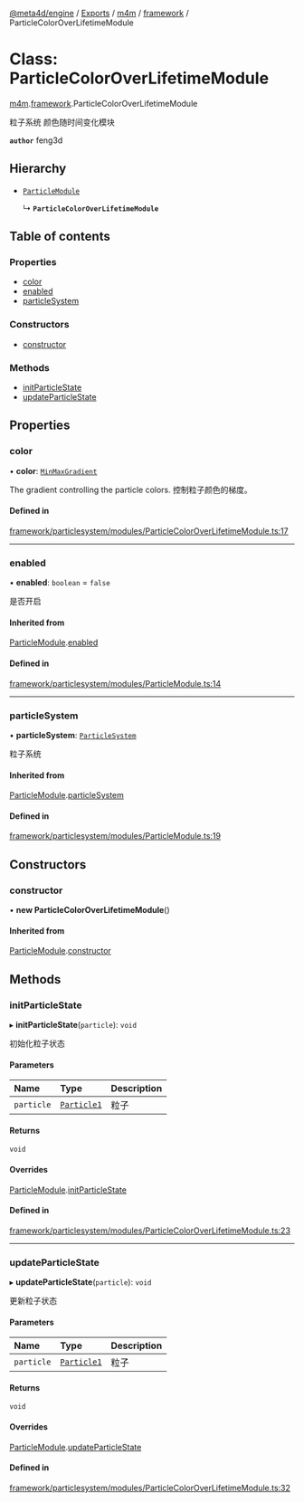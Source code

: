 [@meta4d/engine](../README.md) / [Exports](../modules.md) / [m4m](../modules/m4m.md) / [framework](../modules/m4m.framework.md) / ParticleColorOverLifetimeModule

# Class: ParticleColorOverLifetimeModule

[m4m](../modules/m4m.md).[framework](../modules/m4m.framework.md).ParticleColorOverLifetimeModule

粒子系统 颜色随时间变化模块

**`author`** feng3d

## Hierarchy

- [`ParticleModule`](m4m.framework.ParticleModule.md)

  ↳ **`ParticleColorOverLifetimeModule`**

## Table of contents

### Properties

- [color](m4m.framework.ParticleColorOverLifetimeModule.md#color)
- [enabled](m4m.framework.ParticleColorOverLifetimeModule.md#enabled)
- [particleSystem](m4m.framework.ParticleColorOverLifetimeModule.md#particlesystem)

### Constructors

- [constructor](m4m.framework.ParticleColorOverLifetimeModule.md#constructor)

### Methods

- [initParticleState](m4m.framework.ParticleColorOverLifetimeModule.md#initparticlestate)
- [updateParticleState](m4m.framework.ParticleColorOverLifetimeModule.md#updateparticlestate)

## Properties

### color

• **color**: [`MinMaxGradient`](m4m.framework.MinMaxGradient.md)

The gradient controlling the particle colors.
控制粒子颜色的梯度。

#### Defined in

[framework/particlesystem/modules/ParticleColorOverLifetimeModule.ts:17](https://github.com/meta4d-me/meta4d-engine/blob/cf6bfe6/src/framework/particlesystem/modules/ParticleColorOverLifetimeModule.ts#L17)

___

### enabled

• **enabled**: `boolean` = `false`

是否开启

#### Inherited from

[ParticleModule](m4m.framework.ParticleModule.md).[enabled](m4m.framework.ParticleModule.md#enabled)

#### Defined in

[framework/particlesystem/modules/ParticleModule.ts:14](https://github.com/meta4d-me/meta4d-engine/blob/cf6bfe6/src/framework/particlesystem/modules/ParticleModule.ts#L14)

___

### particleSystem

• **particleSystem**: [`ParticleSystem`](m4m.framework.ParticleSystem.md)

粒子系统

#### Inherited from

[ParticleModule](m4m.framework.ParticleModule.md).[particleSystem](m4m.framework.ParticleModule.md#particlesystem)

#### Defined in

[framework/particlesystem/modules/ParticleModule.ts:19](https://github.com/meta4d-me/meta4d-engine/blob/cf6bfe6/src/framework/particlesystem/modules/ParticleModule.ts#L19)

## Constructors

### constructor

• **new ParticleColorOverLifetimeModule**()

#### Inherited from

[ParticleModule](m4m.framework.ParticleModule.md).[constructor](m4m.framework.ParticleModule.md#constructor)

## Methods

### initParticleState

▸ **initParticleState**(`particle`): `void`

初始化粒子状态

#### Parameters

| Name | Type | Description |
| :------ | :------ | :------ |
| `particle` | [`Particle1`](m4m.framework.Particle1.md) | 粒子 |

#### Returns

`void`

#### Overrides

[ParticleModule](m4m.framework.ParticleModule.md).[initParticleState](m4m.framework.ParticleModule.md#initparticlestate)

#### Defined in

[framework/particlesystem/modules/ParticleColorOverLifetimeModule.ts:23](https://github.com/meta4d-me/meta4d-engine/blob/cf6bfe6/src/framework/particlesystem/modules/ParticleColorOverLifetimeModule.ts#L23)

___

### updateParticleState

▸ **updateParticleState**(`particle`): `void`

更新粒子状态

#### Parameters

| Name | Type | Description |
| :------ | :------ | :------ |
| `particle` | [`Particle1`](m4m.framework.Particle1.md) | 粒子 |

#### Returns

`void`

#### Overrides

[ParticleModule](m4m.framework.ParticleModule.md).[updateParticleState](m4m.framework.ParticleModule.md#updateparticlestate)

#### Defined in

[framework/particlesystem/modules/ParticleColorOverLifetimeModule.ts:32](https://github.com/meta4d-me/meta4d-engine/blob/cf6bfe6/src/framework/particlesystem/modules/ParticleColorOverLifetimeModule.ts#L32)
